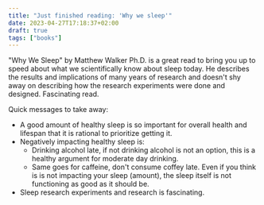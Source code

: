 ```yaml
---
title: "Just finished reading: 'Why we sleep'"
date: 2023-04-27T17:18:37+02:00
draft: true
tags: ["books"]
---
```


"Why We Sleep" by Matthew Walker Ph.D. is a great read to bring you up to speed about what we scientifically know about sleep today. He describes the results and implications of many years of research and doesn't shy away on describing how the research experiments were done and designed. Fascinating read. 

Quick messages to take away:

- A good amount of healthy sleep is so important for overall health and lifespan that it is rational to prioritize getting it.
- Negatively impacting healthy sleep is:
  - Drinking alcohol late, if not drinking alcohol is not an option, this is a healthy argument for moderate day drinking.
  - Same goes for caffeine, don't consume coffey late. Even if you think is is not impacting your sleep (amount), the sleep itself is not functioning as good as it should be.
- Sleep research experiments and research is fascinating.